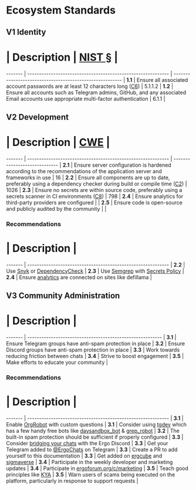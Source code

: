 # Ecosystem Standards

## V1 Identity 

 #       | Description                                                  | [NIST §](https://pages.nist.gov/800-63-3/sp800-63b.html) |
 ------- | ------------------------------------------------------------ | -------------------------------------------------------- |
 **1.1** | Ensure all associated account passwords are at least 12 characters long ([C6](https://owasp.org/www-project-proactive-controls/#div-numbering)) | 5.1.1.2                                                  |
 **1.2** | Ensure all accounts such as Telegram admins, GitHub, and any associated Email accounts use appropriate multi-factor authentication | 6.1.1                                                    |

## V2 Development

 #       | Description                                                  | [CWE](https://cwe.mitre.org/) |
 ------- | ------------------------------------------------------------ | ----------------------------- |
 **2.1** | Ensure server configuration is hardened according to the recommendations of the application server and frameworks in use | 16                            |
 **2.2** | Ensure all components are up to date, preferably using a dependency checker during build or compile time ([C2](https://owasp.org/www-project-proactive-controls/#div-numbering)) | 1026                          |
 **2.3** | Ensure no secrets are within source code, preferably using a secrets scanner in CI environments ([C8](https://owasp.org/www-project-proactive-controls/#div-numbering)) | 798                           |
 **2.4** | Ensure analytics for third-party providers are configured |                            |
 **2.5** | Ensure code is open-source and publicly audited by the community |                            |

### Recommendations

 #       | Description                                                  |
 ------- | ------------------------------------------------------------ |
 **2.2** | Use [Snyk](https://snyk.io/) or [DependencyCheck](https://github.com/jeremylong/DependencyCheck) |
 **2.3** | Use [Semgrep](https://github.com/marketplace/actions/semgrep-action) with [Secrets Policy](https://semgrep.dev/p/secrets) |
 **2.4** | Ensure [analytics](analytics.md) are connected on sites like defillama |

## V3 Community Administration

 #       | Description                                               |
 ------- | --------------------------------------------------------- |
 **3.1** | Ensure Telegram groups have anti-spam protection in place |
 **3.2** | Ensure Discord groups have anti-spam protection in place  |
 **3.3** | Work towards reducing friction between chats |
 **3.4** | Strive to boost engagement |
 **3.5** | Make efforts to educate your community |

### Recommendations

 #       | Description                                                  |
 ------- | ------------------------------------------------------------ |
 **3.1** | Enable [OrgRobot](https://tgdev.io/bot/orgrobot) with custom questions |
 **3.1** | Consider using [tgdev](https://tgdev.io/bot/orgrobot) which has a few handy free bots like [daysandbox_bot](https://tgdev.io/bot/daysandbox_bot) & [grep_robot](https://tgdev.io/bot/grep_robot) |
 **3.2** | The built-in spam protection should be sufficient if properly configured |
 **3.3** | Consider [bridging your chats](chat-bridge.md) with the Ergo Discord |
 **3.3** | Get your Telegram added to [@ErgoChats](https://t.me/Ergo_Chats) on Telegram |
 **3.3** | Create a PR to add yourself to this documentation |
 **3.3** | Get added on [ergcube](https://ergcube.com/index.php?do=static&page=socials) and [sigmaverse](https://github.com/ergoplatform/sigmaverse) |
 **3.4** | Participate in the weekly developer and marketing updates |
 **3.4** | Participate in [ergoforum.org/c/marketing](https://www.ergoforum.org/c/marketing/13) |
 **3.5** | Teach good principles like [KYA](kya.md) |
 **3.5** | Warn users of scams being executed on the platform, particularly in response to support requests |
